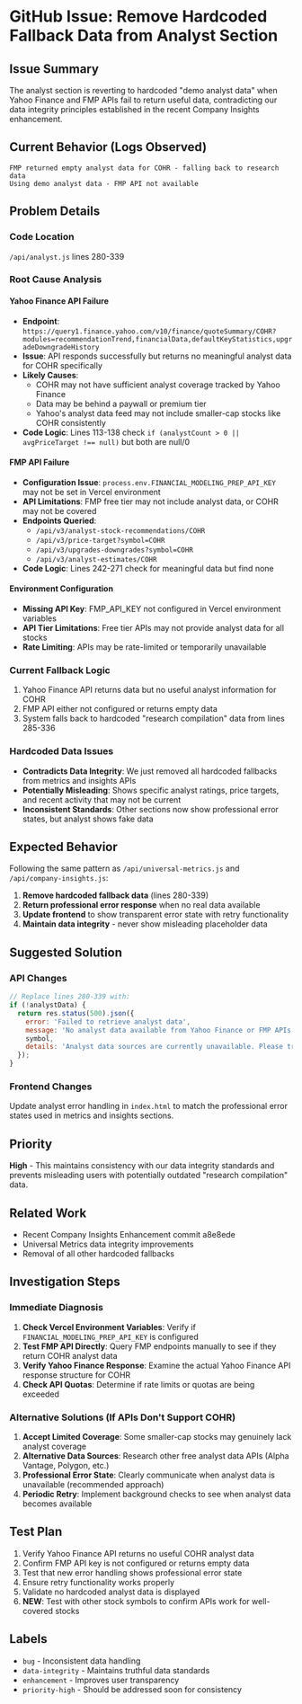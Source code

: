 # GitHub Issue: Remove Hardcoded Fallback Data from Analyst Section

## Issue Summary
The analyst section is reverting to hardcoded "demo analyst data" when Yahoo Finance and FMP APIs fail to return useful data, contradicting our data integrity principles established in the recent Company Insights enhancement.

## Current Behavior (Logs Observed)
```
FMP returned empty analyst data for COHR - falling back to research data
Using demo analyst data - FMP API not available
```

## Problem Details

### Code Location
`/api/analyst.js` lines 280-339

### Root Cause Analysis

#### Yahoo Finance API Failure
- **Endpoint**: `https://query1.finance.yahoo.com/v10/finance/quoteSummary/COHR?modules=recommendationTrend,financialData,defaultKeyStatistics,upgradeDowngradeHistory`
- **Issue**: API responds successfully but returns no meaningful analyst data for COHR specifically
- **Likely Causes**:
  - COHR may not have sufficient analyst coverage tracked by Yahoo Finance
  - Data may be behind a paywall or premium tier
  - Yahoo's analyst data feed may not include smaller-cap stocks like COHR consistently
- **Code Logic**: Lines 113-138 check `if (analystCount > 0 || avgPriceTarget !== null)` but both are null/0

#### FMP API Failure  
- **Configuration Issue**: `process.env.FINANCIAL_MODELING_PREP_API_KEY` may not be set in Vercel environment
- **API Limitations**: FMP free tier may not include analyst data, or COHR may not be covered
- **Endpoints Queried**:
  - `/api/v3/analyst-stock-recommendations/COHR`
  - `/api/v3/price-target?symbol=COHR` 
  - `/api/v3/upgrades-downgrades?symbol=COHR`
  - `/api/v3/analyst-estimates/COHR`
- **Code Logic**: Lines 242-271 check for meaningful data but find none

#### Environment Configuration
- **Missing API Key**: FMP_API_KEY not configured in Vercel environment variables
- **API Tier Limitations**: Free tier APIs may not provide analyst data for all stocks
- **Rate Limiting**: APIs may be rate-limited or temporarily unavailable

### Current Fallback Logic
1. Yahoo Finance API returns data but no useful analyst information for COHR
2. FMP API either not configured or returns empty data  
3. System falls back to hardcoded "research compilation" data from lines 285-336

### Hardcoded Data Issues
- **Contradicts Data Integrity**: We just removed all hardcoded fallbacks from metrics and insights APIs
- **Potentially Misleading**: Shows specific analyst ratings, price targets, and recent activity that may not be current
- **Inconsistent Standards**: Other sections now show professional error states, but analyst shows fake data

## Expected Behavior
Following the same pattern as `/api/universal-metrics.js` and `/api/company-insights.js`:

1. **Remove hardcoded fallback data** (lines 280-339)
2. **Return professional error response** when no real data available
3. **Update frontend** to show transparent error state with retry functionality
4. **Maintain data integrity** - never show misleading placeholder data

## Suggested Solution

### API Changes
```javascript
// Replace lines 280-339 with:
if (!analystData) {
  return res.status(500).json({
    error: 'Failed to retrieve analyst data',
    message: 'No analyst data available from Yahoo Finance or FMP APIs',
    symbol,
    details: 'Analyst data sources are currently unavailable. Please try refreshing or check back later.'
  });
}
```

### Frontend Changes
Update analyst error handling in `index.html` to match the professional error states used in metrics and insights sections.

## Priority
**High** - This maintains consistency with our data integrity standards and prevents misleading users with potentially outdated "research compilation" data.

## Related Work
- Recent Company Insights Enhancement commit a8e8ede
- Universal Metrics data integrity improvements
- Removal of all other hardcoded fallbacks

## Investigation Steps

### Immediate Diagnosis
1. **Check Vercel Environment Variables**: Verify if `FINANCIAL_MODELING_PREP_API_KEY` is configured
2. **Test FMP API Directly**: Query FMP endpoints manually to see if they return COHR analyst data
3. **Verify Yahoo Finance Response**: Examine the actual Yahoo Finance API response structure for COHR
4. **Check API Quotas**: Determine if rate limits or quotas are being exceeded

### Alternative Solutions (If APIs Don't Support COHR)
1. **Accept Limited Coverage**: Some smaller-cap stocks may genuinely lack analyst coverage
2. **Alternative Data Sources**: Research other free analyst data APIs (Alpha Vantage, Polygon, etc.)
3. **Professional Error State**: Clearly communicate when analyst data is unavailable (recommended approach)
4. **Periodic Retry**: Implement background checks to see when analyst data becomes available

## Test Plan
1. Verify Yahoo Finance API returns no useful COHR analyst data
2. Confirm FMP API key is not configured or returns empty data
3. Test that new error handling shows professional error state
4. Ensure retry functionality works properly
5. Validate no hardcoded analyst data is displayed
6. **NEW**: Test with other stock symbols to confirm APIs work for well-covered stocks

## Labels
- `bug` - Inconsistent data handling
- `data-integrity` - Maintains truthful data standards  
- `enhancement` - Improves user transparency
- `priority-high` - Should be addressed soon for consistency